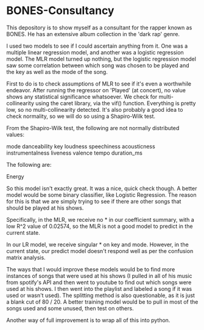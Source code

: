 # BONES-Consultancy
This depository is to show myself as a consultant for the rapper known as BONES. He has an extensive album collection in the 'dark rap' genre.

I used two models to see if I could ascertain anything from it. One was a multiple linear regression model, and another was a logistic regression model. The MLR model turned up nothing, but the logistic regression model saw some correlation between which song was chosen to be played and the key as well as the mode of the song. 

First to do is to check assumptions of MLR to see if it's even a worthwhile endeavor. After running the regressor on 'Played' (at concert), no value shows any statistical significance whatsoever. We check for multi-collinearity using the caret library, via the vif() function. Everything is pretty low, so no multi-collinearity detected. It's also probably a good idea to check normality, so we will do so using a Shapiro-Wilk test.

From the Shapiro-Wilk test, the following are not normally distributed values:

mode
danceability
key
loudness
speechiness
acousticness
instrumentalness
liveness
valence
tempo
duration_ms


The following are:

Energy

So this model isn't exactly great. It was a nice, quick check though. A better model would be some binary classifier, like Logistic Regression. The reason for this is that we are simply trying to see if there are other songs that should be played at his shows.

Specifically, in the MLR, we receive no * in our coefficient summary, with a low R^2 value of 0.02574, so the MLR is not a good model to predict in the current state.

In our LR model, we receive singular * on key and mode. However, in the current state, our predict model doesn't respond well as per the confusion matrix analysis.

The ways that I would improve these models would be to find more instances of songs that were used at his shows (I pulled in all of his music from spotify's API and then went to youtube to find out which songs were used at his shows. I then went into the playlist and labeled a song if it was used or wasn't used). The splitting method is also questionable, as it is just a blank cut of 80 / 20. A better training model would be to pull in most of the songs used and some unused, then test on others. 

Another way of full improvement is to wrap all of this into python. 



